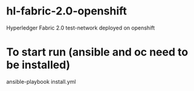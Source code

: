 # hl-fabric-2.0-openshift
 Hyperledger Fabric 2.0 test-network deployed on openshift


# To start run (ansible and oc need to be installed) 
ansible-playbook install.yml